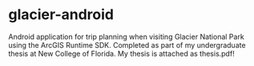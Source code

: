 # glacier-android
Android application for trip planning when visiting Glacier National Park using the ArcGIS Runtime SDK. Completed as part of my undergraduate thesis at New College of Florida. My thesis is attached as thesis.pdf!

